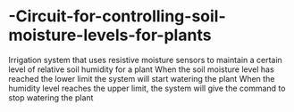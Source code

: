 # -Circuit-for-controlling-soil-moisture-levels-for-plants
Irrigation system that uses resistive moisture sensors to maintain a certain level of relative soil humidity for a plant When the soil moisture level has reached the lower limit the system will start watering the plant When the humidity level reaches the upper limit, the system will give the command to stop watering the plant
